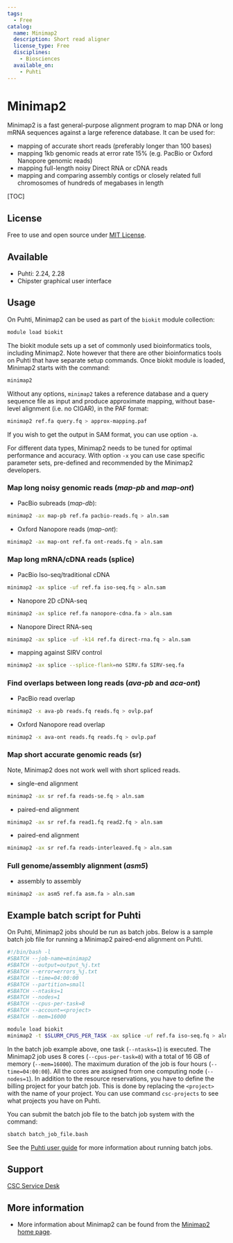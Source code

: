 ```yaml
---
tags:
  - Free
catalog:
  name: Minimap2
  description: Short read aligner
  license_type: Free
  disciplines:
    - Biosciences
  available_on:
    - Puhti
---
```


# Minimap2

Minimap2 is a fast general-purpose alignment program to map DNA or long mRNA sequences against a large reference database.
It can be used for:

* mapping of accurate short reads (preferably longer than 100 bases)
* mapping 1kb genomic reads at error rate 15% (e.g. PacBio or Oxford Nanopore genomic reads)
* mapping full-length noisy Direct RNA or cDNA reads
* mapping and comparing assembly contigs or closely related full chromosomes of hundreds of megabases in length

[TOC]

## License

Free to use and open source under [MIT License](https://raw.githubusercontent.com/lh3/minimap2/master/LICENSE.txt).

## Available

* Puhti: 2.24, 2.28
* Chipster graphical user interface

## Usage

On Puhti, Minimap2 can be used as part of the `biokit` module collection:

```bash
module load biokit
```

The biokit module sets up a set of commonly used bioinformatics tools, including Minimap2. Note however that there are other bioinformatics tools on Puhti that have separate setup commands.
Once biokit module is loaded, Minimap2 starts with the command:

```bash
minimap2
```

Without any options, `minimap2` takes a reference database and a query sequence file as input and produce approximate mapping, without base-level alignment (i.e. no CIGAR), in the PAF format:

```bash
minimap2 ref.fa query.fq > approx-mapping.paf
```

If you wish to get the output in SAM format, you can use option `-a`.

For different data types, Minimap2 needs to be tuned for optimal performance and accuracy.
With option `-x` you can use case specific parameter sets, pre-defined and recommended by the Minimap2 developers.
 
### Map long noisy genomic reads (_map-pb_ and _map-ont_)

* PacBio subreads (_map-db_):

```bash
minimap2 -ax map-pb ref.fa pacbio-reads.fq > aln.sam
```

* Oxford Nanopore reads (_map-ont_):

```bash
minimap2 -ax map-ont ref.fa ont-reads.fq > aln.sam 
```

### Map long mRNA/cDNA reads (splice)

* PacBio Iso-seq/traditional cDNA

```bash
minimap2 -ax splice -uf ref.fa iso-seq.fq > aln.sam
``` 

* Nanopore 2D cDNA-seq

```bash
minimap2 -ax splice ref.fa nanopore-cdna.fa > aln.sam
```

* Nanopore Direct RNA-seq

```bash
minimap2 -ax splice -uf -k14 ref.fa direct-rna.fq > aln.sam
```
 
* mapping against SIRV control

```bash
minimap2 -ax splice --splice-flank=no SIRV.fa SIRV-seq.fa
```

### Find overlaps between long reads (_ava-pb_ and _aca-ont_)

* PacBio read overlap

```bash
minimap2 -x ava-pb reads.fq reads.fq > ovlp.paf
```

* Oxford Nanopore read overlap

```bash
minimap2 -x ava-ont reads.fq reads.fq > ovlp.paf
```

### Map short accurate genomic reads (sr)

Note, Minimap2 does not work well with short spliced reads.

* single-end alignment

```bash
minimap2 -ax sr ref.fa reads-se.fq > aln.sam
```

* paired-end alignment

```bash
minimap2 -ax sr ref.fa read1.fq read2.fq > aln.sam
```

* paired-end alignment

```bash
minimap2 -ax sr ref.fa reads-interleaved.fq > aln.sam 
```

### Full genome/assembly alignment (_asm5_)

* assembly to assembly

```bash
minimap2 -ax asm5 ref.fa asm.fa > aln.sam
```

## Example batch script for Puhti

On Puhti, Minimap2 jobs should be run as batch jobs. Below is a sample batch job file
for running a Minimap2 paired-end alignment on Puhti.

```bash
#!/bin/bash -l
#SBATCH --job-name=minimap2
#SBATCH --output=output_%j.txt
#SBATCH --error=errors_%j.txt
#SBATCH --time=04:00:00
#SBATCH --partition=small
#SBATCH --ntasks=1
#SBATCH --nodes=1
#SBATCH --cpus-per-task=8
#SBATCH --account=<project>
#SBATCH --mem=16000

module load biokit
minimap2 -t $SLURM_CPUS_PER_TASK -ax splice -uf ref.fa iso-seq.fq > aln.sam
```

In the batch job example above, one task (`--ntasks=1`) is executed. The Minimap2 job
uses 8 cores (`--cpus-per-task=8`) with a total of 16 GB of memory (`--mem=16000`).
The maximum duration of the job is four hours (`--time=04:00:00`). All the cores
are assigned from one computing node (`--nodes=1`). In addition to the resource
reservations, you have to define the billing project for your batch job. This
is done by replacing the `<project>` with the name of your project. You can
use command `csc-projects` to see what projects you have on Puhti.

You can submit the batch job file to the batch job system with the command:

```bash
sbatch batch_job_file.bash
```

See the [Puhti user guide](../computing/running/getting-started.md) for more information about running batch jobs.

## Support

[CSC Service Desk](../support/contact.md)

## More information

* More information about Minimap2 can be found from the [Minimap2 home page](https://lh3.github.io/minimap2/).
